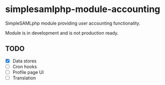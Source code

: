 # simplesamlphp-module-accounting
SimpleSAMLphp module providing user accounting functionality.

Module is in development and is not production ready.

## TODO
- [x] Data stores
- [ ] Cron hooks
- [ ] Profile page UI
- [ ] Translation